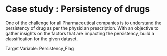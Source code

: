 # Case study : Persistency of drugs

One of the challenge for all Pharmaceutical companies is to understand the persistency  of drug as per the physician prescription. 
With an objective to gather insights on the factors that are impacting the persistency, build a classification for the given dataset. 

Target Variable: Persistency_Flag

